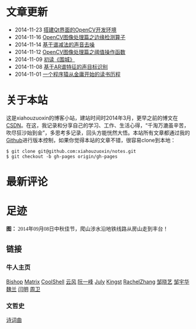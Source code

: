 
# 文章更新

- 2014-11-23 [搭建Qt界面的OpenCV开发环境](html/搭建Qt界面的OpenCV开发环境.html)
- 2014-11-16 [OpenCV图像处理篇之边缘检测算子](html/OpenCV图像处理篇之边缘检测算子.html)
- 2014-11-14 [基于谱减法的声音去噪](html/基于谱减法的声音去噪.html)
- 2014-11-12 [OpenCV图像处理篇之阈值操作函数](html/OpenCV图像处理篇之阈值操作函数.html)
- 2014-11-09 [初读《围城》](html/初读《围城》.html)
- 2014-11-08 [基于AR谱特征的声目标识别](html/基于AR谱特征的声目标识别.html)
- 2014-11-01 [一个程序猿从金庸开始的读书历程](html/一个程序猿从金庸开始的读书历程.html)

# 关于本站

这是xiahouzuoxin的博客小站，建站时间时2014年3月，更早之前的博文在[CSDN](http://blog.csdn.net/xiahouzuoxin)。在这，我记录和分享自己的学习、工作、生活心得，“千淘万漉虽辛苦，吹尽狂沙始到金”，多思考多记录，回头方能恍然大悟。本站所有文章都通过我的[Github](https://github.com/xiahouzuoxin/notes)进行版本控制，如果你觉得本站的文章不错，很容易clone到本地：

```
$ git clone git@github.com:xiahouzuoxin/notes.git
$ git checkout -b gh-pages origin/gh-pages
```

# 最新评论

<!-- 多说最新评论 start -->
<div class="ds-recent-comments" data-num-items="5" data-show-avatars="1" data-show-time="1" data-show-title="1" data-show-admin="1" data-excerpt-length="70"></div>
<!-- 多说最新评论 end -->
<!-- 多说公共JS代码 start (一个网页只需插入一次) -->
<script type="text/javascript">
var duoshuoQuery = {short_name:"xiahouzuoxin"};
	(function() {
		var ds = document.createElement('script');
		ds.type = 'text/javascript';ds.async = true;
		ds.src = (document.location.protocol == 'https:' ? 'https:' : 'http:') + '//static.duoshuo.com/embed.js';
		ds.charset = 'UTF-8';
		(document.getElementsByTagName('head')[0] 
		 || document.getElementsByTagName('body')[0]).appendChild(ds);
	})();
</script>
<!-- 多说公共JS代码 end -->

# 足迹

<font face="华文楷体"><b>图：</b> 2014年09月08日中秋佳节，爬山涉水沿地铁线路从房山走到丰台！</font>

<script language="javascript" src="javascripts/pic.js"></script>
<script language="javascript" >
var da=[];

da.push({src:"./images/00-UpdateImages/1.png",name:"开阔视野",link:""});
da.push({src:"./images/00-UpdateImages/2.png",name:"地铁房山线",link:""});
da.push({src:"./images/00-UpdateImages/3.png",name:"复古风",link:""});
da.push({src:"./images/00-UpdateImages/4.png",name:"这是什么草啊",link:""});
da.push({src:"./images/00-UpdateImages/5.png",name:"天空、绿树，还有神马白草",link:""});
da.push({src:"./images/00-UpdateImages/6.png",name:"中国工程",link:""});
da.push({src:"./images/00-UpdateImages/7.png",name:"翱翔在天空",link:""});
da.push({src:"./images/00-UpdateImages/8.png",name:"被驶过的地铁吓回来了",link:""});
/*da.push({src:"./images/xiahouzuoxin.png",name:"Me",link:""});*/
var c={
	 bg:"#333",//右下数字背景颜色
	 color:"#FFF",//右下数字颜色
	 cbg:"#FFF",//右下当前数字背景颜色
	 ccolor:"#333",//右下当前数字颜色
	 bc:"#ccc",//边框颜色
	 step:3000 //步长
	}
new IMGS("TopI",600,430,da,c);
//new IMGS("id号随便写不要和页面的id重复就可以",宽度,高度,数据[,设置]);
</script>

## 链接

### 牛人主页

[Bishop](http://research.microsoft.com/en-us/um/people/cmbishop/) [Matrix](http://www.matrix67.com/blog/) [CoolShell](http://coolshell.cn/) [云风](http://blog.codingnow.com/) [阮一峰](http://www.ruanyifeng.com/blog/) [July](http://blog.csdn.net/v_july_v) [Kingst](http://www.cnblogs.com/kingst/) [RachelZhang](http://blog.csdn.net/abcjennifer) [邹晓艺](http://blog.csdn.net/zouxy09) [邹宇华](http://blog.csdn.net/chenyusiyuan) [魏兰](http://blog.csdn.net/xiaowei_cqu) [闫明](http://blog.csdn.net/geekcome) [周卫](http://blog.csdn.net/ce123_zhouwei)

### 文哲史

[诗词曲](http://www.tspoem.cn/)
